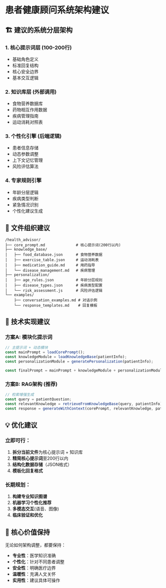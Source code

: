 # 患者健康顾问系统架构建议

## 🏗️ 建议的系统分层架构

### 1. **核心提示词层** (100-200行)
- 基础角色定义
- 标准回复结构  
- 核心安全边界
- 基本交互逻辑

### 2. **知识库层** (外部调用)
- 食物营养数据库
- 药物相互作用数据
- 疾病管理指南
- 运动消耗对照表

### 3. **个性化引擎** (后端逻辑)
- 患者信息存储
- 动态参数调整
- 上下文记忆管理
- 风险评估算法

### 4. **专家规则引擎**
- 年龄分层逻辑
- 疾病类型判断
- 紧急情况识别  
- 个性化建议生成

## 📂 文件组织建议

```
/health_advisor/
├── core_prompt.md              # 核心提示词(200行以内)
├── knowledge_base/
│   ├── food_database.json      # 食物营养数据
│   ├── exercise_table.json     # 运动消耗表
│   ├── medication_guide.md     # 用药指导
│   └── disease_management.md   # 疾病管理
├── personalization/
│   ├── age_rules.json          # 年龄分层规则
│   ├── disease_types.json      # 疾病类型配置
│   └── risk_assessment.js      # 风险评估逻辑
└── examples/
    ├── conversation_examples.md # 对话示例
    └── response_templates.md    # 回复模板
```

## 🚀 技术实现建议

### 方案A: 模块化提示词
```javascript
// 主提示词 + 动态模块
const mainPrompt = loadCorePrompt();
const knowledgeModule = loadKnowledgeBase(patientInfo);
const personalizationModule = generatePersonalization(patientInfo);

const finalPrompt = mainPrompt + knowledgeModule + personalizationModule;
```

### 方案B: RAG架构 (推荐)
```javascript
// 检索增强生成
const query = patientQuestion;
const relevantKnowledge = retrieveFromKnowledgeBase(query, patientInfo);
const response = generateWithContext(corePrompt, relevantKnowledge, patientInfo);
```

## 💡 优化建议

### 立即可行：
1. **拆分当前文件**为核心提示词 + 知识库
2. **精简核心提示词**至200行以内
3. **结构化数据存储**（JSON格式）
4. **模板化回复格式**

### 长期规划：
1. **构建专业知识图谱**
2. **机器学习个性化推荐**  
3. **多模态交互**(语音、图像)
4. **临床验证和优化**

## 🎯 核心价值保持

无论如何架构调整，都要保持：
- **专业性**：医学知识准确
- **个性化**：针对不同患者调整
- **安全性**：明确医疗边界
- **温暖性**：充满人文关怀
- **实用性**：建议具体可操作